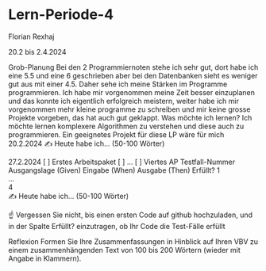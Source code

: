 # Lern-Periode-4
Florian Rexhaj

20.2 bis 2.4.2024

Grob-Planung
Bei den 2 Programmiernoten stehe ich sehr gut, dort habe ich eine 5.5 und eine 6 geschrieben aber bei den Datenbanken sieht es weniger gut aus mit einer 4.5. Daher sehe ich meine Stärken im Programme programmieren.
Ich habe mir vorgenommen meine Zeit besser einzuplanen und das konnte ich eigentlich erfolgreich meistern, weiter habe ich mir vorgenommen mehr kleine programme zu schreiben und mir keine grosse Projekte vorgeben, das hat auch gut geklappt.
Was möchte ich lernen? Ich möchte lernen komplexere Algorithmen zu verstehen und diese auch zu programmieren.
Ein geeignetes Projekt für diese LP wäre für mich 
20.2.2024
✍️ Heute habe ich... (50-100 Wörter)

27.2.2024
[ ] Erstes Arbeitspaket
[ ] ...
[ ] Viertes AP
Testfall-Nummer	Ausgangslage (Given)	Eingabe (When)	Ausgabe (Then)	Erfüllt?
1				
...				
4				
✍️ Heute habe ich... (50-100 Wörter)

☝️ Vergessen Sie nicht, bis einen ersten Code auf github hochzuladen, und in der Spalte Erfüllt? einzutragen, ob Ihr Code die Test-Fälle erfüllt

Reflexion
Formen Sie Ihre Zusammenfassungen in Hinblick auf Ihren VBV zu einem zusammenhängenden Text von 100 bis 200 Wörtern (wieder mit Angabe in Klammern).
